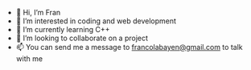 - 👋 Hi, I’m Fran
- 👀 I’m interested in coding and web development
- 🌱 I’m currently learning C++
- 💞️ I’m looking to collaborate on a project
- 📫 You can send me a message to francolabayen@gmail.com to talk with me

<!---
Phantom1403/Phantom1403 is a ✨ special ✨ repository because its `README.md` (this file) appears on your GitHub profile.
You can click the Preview link to take a look at your changes.
--->
